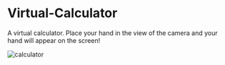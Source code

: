 # Virtual-Calculator
A virtual calculator. Place your hand in the view of the camera and your hand will appear on the screen!

![calculator](https://user-images.githubusercontent.com/85095943/146924297-eb746929-e8b1-487f-acb6-1a73552969fe.gif)

